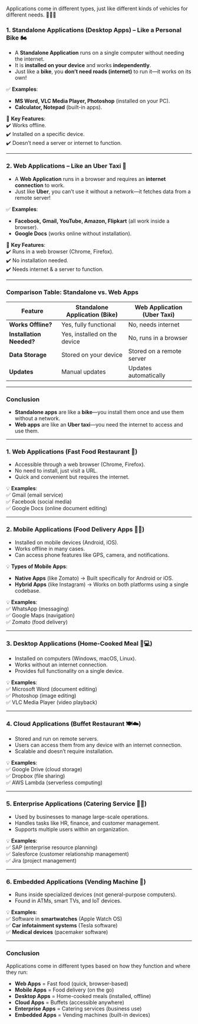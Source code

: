 Applications come in different types, just like different kinds of vehicles for different needs. 🚗🚌🚀  

### **1. Standalone Applications (Desktop Apps) – Like a Personal Bike** 🏍️  
- A **Standalone Application** runs on a single computer without needing the internet.  
- It is **installed on your device** and works **independently**.  
- Just like a **bike**, you **don’t need roads (internet)** to run it—it works on its own!  

✅ **Examples**:  
- **MS Word, VLC Media Player, Photoshop** (installed on your PC).  
- **Calculator, Notepad** (built-in apps).  

📌 **Key Features**:  
✔️ Works offline.  
✔️ Installed on a specific device.  
✔️ Doesn’t need a server or internet to function.  

---

### **2. Web Applications – Like an Uber Taxi** 🚖  
- A **Web Application** runs in a browser and requires an **internet connection** to work.  
- Just like **Uber**, you can’t use it without a network—it fetches data from a remote server!  

✅ **Examples**:  
- **Facebook, Gmail, YouTube, Amazon, Flipkart** (all work inside a browser).  
- **Google Docs** (works online without installation).  

📌 **Key Features**:  
✔️ Runs in a web browser (Chrome, Firefox).  
✔️ No installation needed.  
✔️ Needs internet & a server to function.  

---

### **Comparison Table: Standalone vs. Web Apps**  

| Feature | Standalone Application (Bike) | Web Application (Uber Taxi) |
|---------|-------------------------------|-----------------------------|
| **Works Offline?** | Yes, fully functional | No, needs internet |
| **Installation Needed?** | Yes, installed on the device | No, runs in a browser |
| **Data Storage** | Stored on your device | Stored on a remote server |
| **Updates** | Manual updates | Updates automatically |

---

### **Conclusion**  
- **Standalone apps** are like a **bike**—you install them once and use them without a network.  
- **Web apps** are like an **Uber taxi**—you need the internet to access and use them.  

---

### **1. Web Applications (Fast Food Restaurant 🍔)**  
- Accessible through a web browser (Chrome, Firefox).  
- No need to install, just visit a URL.  
- Quick and convenient but requires the internet.  

💡 **Examples**:  
✅ Gmail (email service)  
✅ Facebook (social media)  
✅ Google Docs (online document editing)  

---

### **2. Mobile Applications (Food Delivery Apps 🍕📱)**  
- Installed on mobile devices (Android, iOS).  
- Works offline in many cases.  
- Can access phone features like GPS, camera, and notifications.  

💡 **Types of Mobile Apps**:  
- **Native Apps** (like Zomato) → Built specifically for Android or iOS.  
- **Hybrid Apps** (like Instagram) → Works on both platforms using a single codebase.  

💡 **Examples**:  
✅ WhatsApp (messaging)  
✅ Google Maps (navigation)  
✅ Zomato (food delivery)  

---

### **3. Desktop Applications (Home-Cooked Meal 🍲💻)**  
- Installed on computers (Windows, macOS, Linux).  
- Works without an internet connection.  
- Provides full functionality on a single device.  

💡 **Examples**:  
✅ Microsoft Word (document editing)  
✅ Photoshop (image editing)  
✅ VLC Media Player (video playback)  

---

### **4. Cloud Applications (Buffet Restaurant 🍽️☁️)**  
- Stored and run on remote servers.  
- Users can access them from any device with an internet connection.  
- Scalable and doesn’t require installation.  

💡 **Examples**:  
✅ Google Drive (cloud storage)  
✅ Dropbox (file sharing)  
✅ AWS Lambda (serverless computing)  

---

### **5. Enterprise Applications (Catering Service 🍛🏢)**  
- Used by businesses to manage large-scale operations.  
- Handles tasks like HR, finance, and customer management.  
- Supports multiple users within an organization.  

💡 **Examples**:  
✅ SAP (enterprise resource planning)  
✅ Salesforce (customer relationship management)  
✅ Jira (project management)  

---

### **6. Embedded Applications (Vending Machine 🤖)**  
- Runs inside specialized devices (not general-purpose computers).  
- Found in ATMs, smart TVs, and IoT devices.  

💡 **Examples**:  
✅ Software in **smartwatches** (Apple Watch OS)  
✅ **Car infotainment systems** (Tesla software)  
✅ **Medical devices** (pacemaker software)  

---

### **Conclusion**  
Applications come in different types based on how they function and where they run:  
- **Web Apps** = Fast food (quick, browser-based)  
- **Mobile Apps** = Food delivery (on the go)  
- **Desktop Apps** = Home-cooked meals (installed, offline)  
- **Cloud Apps** = Buffets (accessible anywhere)  
- **Enterprise Apps** = Catering services (business use)  
- **Embedded Apps** = Vending machines (built-in devices)  
